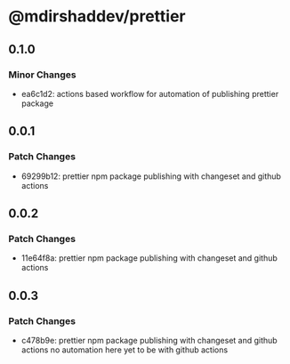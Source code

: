 # @mdirshaddev/prettier

## 0.1.0

### Minor Changes

- ea6c1d2: actions based workflow for automation of publishing prettier package

## 0.0.1

### Patch Changes

- 69299b12: prettier npm package publishing with changeset and github actions

## 0.0.2

### Patch Changes

- 11e64f8a: prettier npm package publishing with changeset and github actions

## 0.0.3

### Patch Changes

- c478b9e: prettier npm package publishing with changeset and github actions no automation here yet to be with github actions
